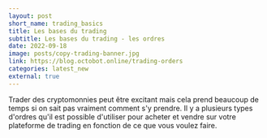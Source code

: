 ```yaml
---
layout: post
short_name: trading_basics
title: Les bases du trading
subtitle: Les bases du trading - les ordres
date: 2022-09-18
image: posts/copy-trading-banner.jpg
link: https://blog.octobot.online/trading-orders
categories: latest_new
external: true
---
```


Trader des cryptomonnies peut être excitant mais cela prend beaucoup de temps si on sait pas vraiment comment s'y prendre. Il y a plusieurs types d'ordres qu'il est possible d'utiliser pour acheter et vendre sur votre plateforme de trading en fonction de ce que vous voulez faire.
